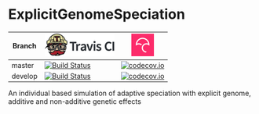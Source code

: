 # ExplicitGenomeSpeciation

Branch|[![Travis CI logo](TravisCI.png)](https://travis-ci.org)|[![Codecov logo](Codecov.png)](https://www.codecov.io)
---|---|---
master|[![Build Status](https://travis-ci.org/richelbilderbeek/the_richel_setup.svg?branch=master)](https://travis-ci.org/richelbilderbeek/the_richel_setup)|[![codecov.io](https://codecov.io/github/richelbilderbeek/the_richel_setup/coverage.svg?branch=master)](https://codecov.io/github/richelbilderbeek/the_richel_setup/branch/master)
develop|[![Build Status](https://travis-ci.org/richelbilderbeek/the_richel_setup.svg?branch=develop)](https://travis-ci.org/richelbilderbeek/the_richel_setup)|[![codecov.io](https://codecov.io/github/richelbilderbeek/the_richel_setup/coverage.svg?branch=develop)](https://codecov.io/github/richelbilderbeek/the_richel_setup/branch/develop)

An individual based simulation of adaptive speciation with explicit genome, additive and non-additive genetic effects
